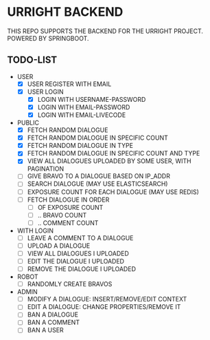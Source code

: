 # URRIGHT BACKEND

THIS REPO SUPPORTS THE BACKEND FOR THE URRIGHT PROJECT. POWERED BY SPRINGBOOT. 

## TODO-LIST

* USER
  * [x] USER REGISTER WITH EMAIL
  * [X] USER LOGIN
    * [X] LOGIN WITH USERNAME-PASSWORD
    * [X] LOGIN WITH EMAIL-PASSWORD
    * [X] LOGIN WITH EMAIL-LIVECODE
* PUBLIC
  * [X] FETCH RANDOM DIALOGUE
  * [X] FETCH RANDOM DIALOGUE IN SPECIFIC COUNT
  * [X] FETCH RANDOM DIALOGUE IN TYPE
  * [X] FETCH RANDOM DIALOGUE IN SPECIFIC COUNT AND TYPE
  * [X] VIEW ALL DIALOGUES UPLOADED BY SOME USER, WITH PAGINATION
  * [ ] GIVE BRAVO TO A DIALOGUE BASED ON IP_ADDR
  * [ ] SEARCH DIALOGUE (MAY USE ELASTICSEARCH)
  * [ ] EXPOSURE COUNT FOR EACH DIALOGUE (MAY USE REDIS)
  * [ ] FETCH DIALOGUE IN ORDER
    * [ ] OF EXPOSURE COUNT
    * [ ] .. BRAVO COUNT
    * [ ] .. COMMENT COUNT
* WITH LOGIN
  * [ ] LEAVE A COMMENT TO A DIALOGUE
  * [ ] UPLOAD A DIALOGUE
  * [ ] VIEW ALL DIALOGUES I UPLOADED
  * [ ] EDIT THE DIALOGUE I UPLOADED
  * [ ] REMOVE THE DIALOGUE I UPLOADED
* ROBOT
  * [ ] RANDOMLY CREATE BRAVOS
* ADMIN
  * [ ] MODIFY A DIALOGUE: INSERT/REMOVE/EDIT CONTEXT
  * [ ] EDIT A DIALOGUE: CHANGE PROPERTIES/REMOVE IT
  * [ ] BAN A DIALOGUE
  * [ ] BAN A COMMENT
  * [ ] BAN A USER